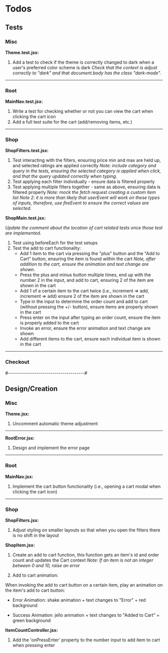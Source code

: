 # Todos

## Tests

### Misc

**Theme.test.jsx:**

1) Add a test to check if the theme is correctly changed to dark when a user's preferred color scheme is dark
*Check that the context is adjust correctly to "dark" and that document.body has the class "dark-mode".*

---------

### Root

**MainNav.test.jsx:**

1) Write a test for checking whether or not you can view the cart when clicking the cart icon
2) Add a full test suite for the cart (add/removing items, etc.)

---------

### Shop

**ShopFilters.test.jsx:**

1) Test interacting with the filters, ensuring price min and max are held up, and selected ratings are applied correctly
*Note: include category and query in the tests, ensuring the selected category is applied when click, and that the query updated correctly when typing.*
2) Test applying each filter individually - ensure data is filtered properly
3) Test applying multiple filters together - same as above, ensuring data is filtered properly
*Note: mock the fetch request creating a custom item list*
*Note 2: it is more than likely that userEvent will work on these types of inputs, therefore, use fireEvent to ensure the correct values are selected.*

**ShopMain.test.jsx:**

*Update the comment about the location of cart related tests once those test are implemented.*

1) Test using beforeEach for the test setups
2) Test the add to cart functionality:
    - Add 1 item to the cart via pressing the "plus" button and the "Add to Cart" button, ensuring the item is found within the cart
    *Note, after addition to the cart, ensure the animation and text change are shown.*
    - Press the plus and minus button multiple times, end up with the number 2 in the input, and add to cart, ensuring 2 of the item are shown in the cart
    - Add 1 of a certain item to the cart twice (i.e., increment => add, increment => add) ensure 2 of the item are shown in the cart
    - Type in the input to determine the order count and add to cart (without pressing the +/- button), ensure items are properly shown in the cart
    - Press enter on the input after typing an order count, ensure the item is properly added to the cart
    - Invoke an error, ensure the error animation and text change are shown
    - Add different items to the cart, ensure each individual item is shown in the cart

---------

### Checkout


#--------------------------------------#

## Design/Creation

### Misc

**Theme.jsx:**

1) Uncomment automatic theme adjustment

---------

**RootError.jsx:**

1) Design and implement the error page

---------

### Root

**MainNav.jsx:**

1) Implement the cart button functionality (i.e., opening a cart modal when clicking the cart icon)

---------

### Shop

**ShopFilters.jsx:**

1) Adjust styling on smaller layouts so that when you open the filters there is no shift in the layout

**ShopItem.jsx:**

1) Create an add to cart function, this function gets an item's id and order count and updates the Cart context
*Note: If an item is not an integer between 0 and 10, raise an error*

2) Add to cart animation:

When invoking the add to cart button on a certain item, play an animation on the item's add to cart button:

- Error Animation: shake animation + text changes to "Error" + red background

- Success Animation: jello animation + text changes to "Added to Cart" + green background

**ItemCountController.jsx:**

1) Add the 'onPressEnter' property to the number input to add item to cart when pressing enter
